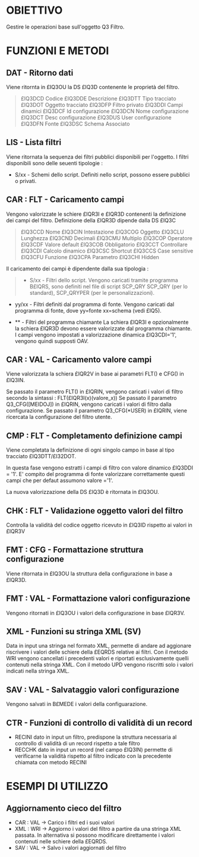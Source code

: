 # OBIETTIVO
Gestire le operazioni base sull'oggetto Q3 Filtro.

# FUNZIONI E METODI

## DAT - Ritorno dati
Viene ritornta in £IQ3OU la DS £IQ3D contenente le proprietà del filtro.

>   £IQ3DCD Codice
   £IQ3DDE Descrizione
   £IQ3DTT Tipo tracciato
   £IQ3DOT Oggetto tracciato
   £IQ3DFP Filtro privato
   £IQ3DDI Campi dinamici
   £IQ3DCF Id configurazione
   £IQ3DCN Nome configurazione
   £IQ3DCT Desc configurazione
   £IQ3DUS User configurazione
   £IQ3DFN Fonte
   £IQ3DSC Schema Associato


## LIS - Lista filtri
Viene ritornata la sequenza dei filtri pubblici disponibili per l'oggetto.
I filtri disponibili sono delle seuenti tipologie : 

>
  - S/xx - Schemi dello script.
     Definiti nello script, possono essere pubblici o privati.



## CAR : FLT - Caricamento campi
Vengono valorizzate le schiere £IQR3I e £IQR3D contenenti la definizione dei campi del filtro.
Definizione della £IQR3D dipende dalla DS £IQ3C
>  £IQ3CCD Nome
  £IQ3CIN Intestazione
  £IQ3COG Oggetto
  £IQ3CLU Lunghezza
  £IQ3CND Decimali
  £IQ3CMU Multiplo
  £IQ3COP Operatore
  £IQ3CDF Valore default
  £IQ3COB Obbligatorio
  £IQ3CCT Controllare
  £IQ3CDI Calcolo dinamico
  £IQ3CSC Shortcut
  £IQ3CCS Case sensitive
  £IQ3CFU Funzione
  £IQ3CPA Parametro
  £IQ3CHI Hidden


Il caricamento dei campi è dipendente dalla sua tipologia : 

>  - S/xx - Filtri dello script.
     Vengono caricati tramite programma B£IQRS, sono definiti nel file di script SCP_QRY      SCP_QRY (per lo standard), SCP_QRYPER (per le personalizzazioni).

  - yy/xx - Filtri definiti dal programma di fonte.
     Vengono caricati dal programma di fonte, dove yy=fonte xx=schema (vedi £IQ5).

  - ** - 	Filtri del programma chiamante
     La schiera £IQR3I e opzionalmente la schiera £IQR3D devono essere valorizzate dal programma chiamante.
     I campi vengono impostati a valorizzazione dinamica £IQ3CDI='1', vengono quindi supposti OAV.



## CAR : VAL - Caricamento valore campi
Viene valorizzata la schiera £IQR2V in base ai parametri FLT() e CFG() in £IQ3IN.

Se passato il parametro FLT() in £IQRIN, vengono caricati i valori di filtro secondo la sintassi : 
FLT(£IQR3I(x)(valore_x))
Se passato il parametro Q3_CFG([MEIDOJ]) in £IQRIN, vengono caricati i valori di filtro dalla configurazione.
Se passato il parametro Q3_CFG(*USER) in £IQRIN, viene ricercata la configurazione del filtro utente.

## CMP : FLT - Completamento definizione campi
Viene completata la definizione di ogni singolo campo in base al tipo tracciato £IQ3DTT/£I32DOT.

In questa fase vengono estratti i campi di filtro con valore dinamico £IQ3DDI = '1'.
E' compito del programma di fonte valorizzare correttamente questi campi che per defaut assumono valore ='1'.

La nuova valorizzazione della DS £IQ3D è ritornata in £IQ3OU.

## CHK : FLT - Validazione oggetto valori del filtro
Controlla la validità del codice oggetto ricevuto in £IQ3ID rispetto ai valori in £IQR3V

## FMT : CFG - Formattazione struttura configurazione
Viene ritornata in £IQ3OU la struttura della configurazione in base a £IQR3D.

## FMT : VAL - Formattazione valori configurazione
Vengono ritornati in £IQ3OU i valori della configurazione in base £IQR3V.

## XML     - Funzioni su stringa XML (SV)
Data in input una stringa nel formato XML, permette di andare ad aggionare riscrivere i valori delle schiere
della £EQRDS relative ai filtri.
Con il metodo WRI vengono cancellati i precedenti valori e riportati esclusivamente quelli contenuti nella
stringa XML.
Con il metodo UPD vengono riscritti solo i valori indicati nella stringa XML.

## SAV : VAL - Salvataggio valori configurazione
Vengono salvati in B£MEDE i valori della configuarazione.

## CTR     - Funzioni di controllo di validità di un record

- RECINI dato in input un filtro, predispone la struttura necessaria al controllo di validità di un record rispetto a tale filtro
- RECCHK dato in input un record (nel campo £IQ3IN) permette di verificarne la validità rispetto al filtro indicato con la precedente chiamata con metodo RECINI


# ESEMPI DI UTILIZZO

## Aggiornamento cieco del filtro


- CAR : VAL -> Carico i filtri ed i suoi valori
- XML : WRI -> Aggiorno i valori del filtro a partire da una stringa XML passata. In alternativa si possono modificare direttamente i valori contenuti nelle schiere della £EQRDS.
- SAV : VAL -> Salvo i valori aggiornati del filtro






